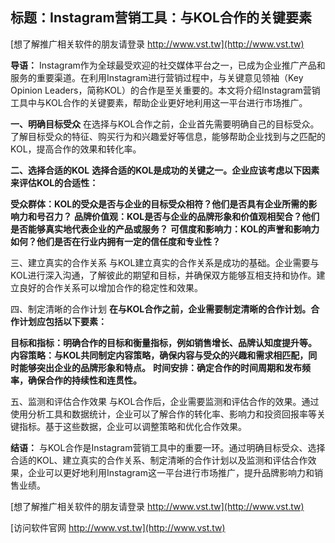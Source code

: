 ## **标题：Instagram营销工具：与KOL合作的关键要素**

[想了解推广相关软件的朋友请登录 http://www.vst.tw](http://www.vst.tw)

**导语：**
Instagram作为全球最受欢迎的社交媒体平台之一，已成为企业推广产品和服务的重要渠道。在利用Instagram进行营销过程中，与关键意见领袖（Key Opinion Leaders，简称KOL）的合作是至关重要的。本文将介绍Instagram营销工具中与KOL合作的关键要素，帮助企业更好地利用这一平台进行市场推广。

**一、明确目标受众**
在选择与KOL合作之前，企业首先需要明确自己的目标受众。了解目标受众的特征、购买行为和兴趣爱好等信息，能够帮助企业找到与之匹配的KOL，提高合作的效果和转化率。

**二、选择合适的KOL**
**选择合适的KOL是成功的关键之一。企业应该考虑以下因素来评估KOL的合适性：**

**受众群体：KOL的受众是否与企业的目标受众相符？他们是否具有企业所需的影响力和号召力？**
**品牌价值观：KOL是否与企业的品牌形象和价值观相契合？他们是否能够真实地代表企业的产品或服务？**
**可信度和影响力：KOL的声誉和影响力如何？他们是否在行业内拥有一定的信任度和专业性？**

三、建立真实的合作关系
与KOL建立真实的合作关系是成功的基础。企业需要与KOL进行深入沟通，了解彼此的期望和目标，并确保双方能够互相支持和协作。建立良好的合作关系可以增加合作的稳定性和效果。

四、制定清晰的合作计划
**在与KOL合作之前，企业需要制定清晰的合作计划。合作计划应包括以下要素：**

**目标和指标：明确合作的目标和衡量指标，例如销售增长、品牌认知度提升等。**
**内容策略：与KOL共同制定内容策略，确保内容与受众的兴趣和需求相匹配，同时能够突出企业的品牌形象和特点。**
**时间安排：确定合作的时间周期和发布频率，确保合作的持续性和连贯性。**

五、监测和评估合作效果
与KOL合作后，企业需要监测和评估合作的效果。通过使用分析工具和数据统计，企业可以了解合作的转化率、影响力和投资回报率等关键指标。基于这些数据，企业可以调整策略和优化合作效果。

**结语：**
与KOL合作是Instagram营销工具中的重要一环。通过明确目标受众、选择合适的KOL、建立真实的合作关系、制定清晰的合作计划以及监测和评估合作效果，企业可以更好地利用Instagram这一平台进行市场推广，提升品牌影响力和销售业绩。

[想了解推广相关软件的朋友请登录 http://www.vst.tw](http://www.vst.tw)


[访问软件官网 http://www.vst.tw](http://www.vst.tw)
